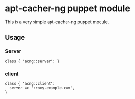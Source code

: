 apt-cacher-ng puppet module
===========================

This is a very simple apt-cacher-ng puppet module.

Usage
-----

### Server

```puppet
class { 'acng::server': }
```

### client

```puppet
class { 'acng::client':
  server => 'proxy.example.com',
}
```
